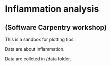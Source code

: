 # Inflammation analysis 
## (Software Carpentry workshop)

This is a sandbox for plotting tips.

Data are about inflammation.

Data are collcted  in /data folder.
